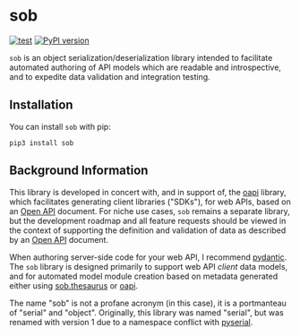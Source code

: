 # sob

[![test](https://github.com/enorganic/sob/actions/workflows/test.yml/badge.svg)](https://github.com/enorganic/sob/actions/workflows/test.yml)
[![PyPI version](https://badge.fury.io/py/sob.svg?icon=si%3Apython)](https://badge.fury.io/py/sob)

`sob` is an object serialization/deserialization library intended to facilitate
automated authoring of API models which are readable and introspective, and to
expedite data validation and integration testing.

## Installation

You can install `sob` with pip:

```shell
pip3 install sob
```

## Background Information

This library is developed in concert with, and in support of, the
[oapi](https://enorganic.github.io/oapi/) library, which facilitates
generating client libraries ("SDKs"), for web APIs, based on an
[Open API](https://www.openapis.org/) document. For niche use cases,
`sob` remains a separate library, but the development roadmap and all feature
requests should be viewed in the context of supporting the definition and
validation of data as described by an [Open API](https://www.openapis.org/)
document.

When authoring server-side code for your web API, I recommend
[pydantic](https://docs.pydantic.dev/latest/). The `sob` library is designed
primarily to support web API *client* data models, and for automated model
module creation based on metadata generated either using
[sob.thesaurus](https://sob.enorganic.org/api/thesaurus) or
[oapi](https://oapi.enorganic.org/).

The name "sob" is not a profane acronym (in this case), it is a portmanteau
of "serial" and "object". Originally, this library was named "serial",
but was renamed with version 1 due to a namespace conflict with
[pyserial](https://pyserial.readthedocs.io/en/latest/).
